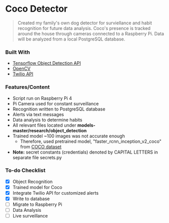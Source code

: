 # Coco Detector

>Created my family's own dog detector for surviellance and habit recognition for future data analysis. Coco's presence is tracked around the house through cameras connected to a Raspberry Pi. Data will be analyzed from a local PostgreSQL database.

### Built With
- [Tensorflow Object Detection API](https://github.com/tensorflow/models/tree/master/research/object_detection)
- [OpenCV](https://github.com/opencv/opencv)
- [Twilio API](https://github.com/twilio/twilio-python)

### Features/Content
- Script run on Raspberry Pi 4
- Pi Camera used for constant surveillance
- Recognition written to PostgreSQL database
- Alerts via text messages
- Data analysis to determine habits
- All relevant files located under <b>models-master/research/object_detection</b>
- Trained model ~100 images was not accurate enough
    - Therefore, used pretrained model, "faster_rcnn_inception_v2_coco" from [COCO dataset](https://github.com/tensorflow/models/blob/master/research/object_detection/g3doc/detection_model_zoo.md)
- <b>Note:</b> secret constants (credentials) denoted by CAPITAL LETTERS in separate file secrets.py



### To-do Checklist
- [x] Object Recognition
- [x] Trained model for Coco
- [x] Integrate Twilio API for customized alerts
- [x] Write to database
- [ ] Migrate to Raspberry Pi
- [ ] Data Analysis 
- [ ] Live surveillance